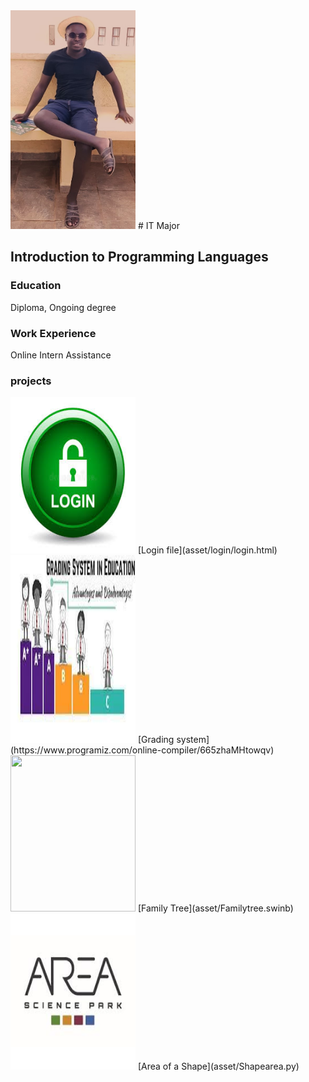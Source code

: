 
<img src="asset/202407.jpg" data-canonical-src="asset/202407.jpg" width="200" height="350" />
# IT Major

## Introduction to Programming Languages

### Education
Diploma, Ongoing degree

### Work Experience
Online Intern Assistance

### projects
 
<img src="asset/login.jpg" data-canonical-src="asset/202407.jpg" width="200" height="250" />  
[Login file](asset/login/login.html)

<img src="asset/Grading.jpg" data-canonical-src="asset/202407.jpg" width="200" height="300" />
[Grading system](https://www.programiz.com/online-compiler/665zhaMHtowqv)

<img src="asset/Familytree.jpg" data-canonical-src="asset/202407.jpg" width="200" height="250" />
[Family Tree](asset/Familytree.swinb)

<img src="asset/Area.jpg" data-canonical-src="asset/202407.jpg" width="200" height="250" />
[Area of a Shape](asset/Shapearea.py)
